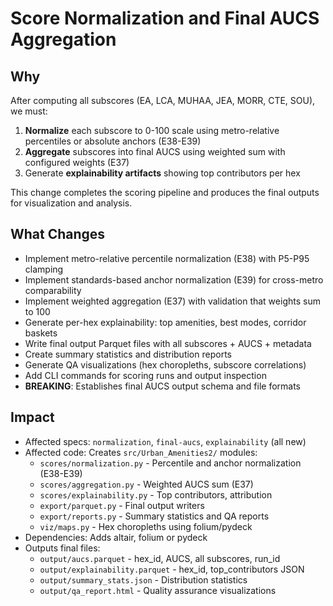 # Score Normalization and Final AUCS Aggregation

## Why

After computing all subscores (EA, LCA, MUHAA, JEA, MORR, CTE, SOU), we must:

1. **Normalize** each subscore to 0-100 scale using metro-relative percentiles or absolute anchors (E38-E39)
2. **Aggregate** subscores into final AUCS using weighted sum with configured weights (E37)
3. Generate **explainability artifacts** showing top contributors per hex

This change completes the scoring pipeline and produces the final outputs for visualization and analysis.

## What Changes

- Implement metro-relative percentile normalization (E38) with P5-P95 clamping
- Implement standards-based anchor normalization (E39) for cross-metro comparability
- Implement weighted aggregation (E37) with validation that weights sum to 100
- Generate per-hex explainability: top amenities, best modes, corridor baskets
- Write final output Parquet files with all subscores + AUCS + metadata
- Create summary statistics and distribution reports
- Generate QA visualizations (hex choropleths, subscore correlations)
- Add CLI commands for scoring runs and output inspection
- **BREAKING**: Establishes final AUCS output schema and file formats

## Impact

- Affected specs: `normalization`, `final-aucs`, `explainability` (all new)
- Affected code: Creates `src/Urban_Amenities2/` modules:
  - `scores/normalization.py` - Percentile and anchor normalization (E38-E39)
  - `scores/aggregation.py` - Weighted AUCS sum (E37)
  - `scores/explainability.py` - Top contributors, attribution
  - `export/parquet.py` - Final output writers
  - `export/reports.py` - Summary statistics and QA reports
  - `viz/maps.py` - Hex choropleths using folium/pydeck
- Dependencies: Adds altair, folium or pydeck
- Outputs final files:
  - `output/aucs.parquet` - hex_id, AUCS, all subscores, run_id
  - `output/explainability.parquet` - hex_id, top_contributors JSON
  - `output/summary_stats.json` - Distribution statistics
  - `output/qa_report.html` - Quality assurance visualizations

